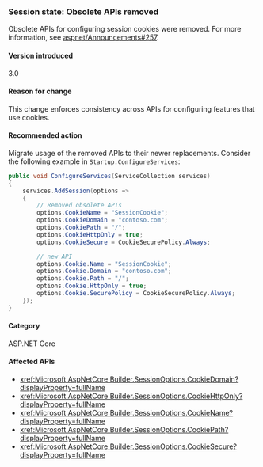 ### Session state: Obsolete APIs removed 

Obsolete APIs for configuring session cookies were removed. For more information, see [aspnet/Announcements#257](https://github.com/aspnet/Announcements/issues/257).

#### Version introduced

3.0

#### Reason for change

This change enforces consistency across APIs for configuring features that use cookies.

#### Recommended action

Migrate usage of the removed APIs to their newer replacements. Consider the following example in `Startup.ConfigureServices`:

```csharp
public void ConfigureServices(ServiceCollection services)
{
    services.AddSession(options =>
    {
        // Removed obsolete APIs
        options.CookieName = "SessionCookie";
        options.CookieDomain = "contoso.com";
        options.CookiePath = "/";
        options.CookieHttpOnly = true;
        options.CookieSecure = CookieSecurePolicy.Always;

        // new API
        options.Cookie.Name = "SessionCookie";
        options.Cookie.Domain = "contoso.com";
        options.Cookie.Path = "/";
        options.Cookie.HttpOnly = true;
        options.Cookie.SecurePolicy = CookieSecurePolicy.Always;
    });
}
```

#### Category

ASP.NET Core

#### Affected APIs

- <xref:Microsoft.AspNetCore.Builder.SessionOptions.CookieDomain?displayProperty=fullName>
- <xref:Microsoft.AspNetCore.Builder.SessionOptions.CookieHttpOnly?displayProperty=fullName>
- <xref:Microsoft.AspNetCore.Builder.SessionOptions.CookieName?displayProperty=fullName>
- <xref:Microsoft.AspNetCore.Builder.SessionOptions.CookiePath?displayProperty=fullName>
- <xref:Microsoft.AspNetCore.Builder.SessionOptions.CookieSecure?displayProperty=fullName>

<!-- 

#### Affected APIs

- `P:Microsoft.AspNetCore.Builder.SessionOptions.CookieDomain`
- `P:Microsoft.AspNetCore.Builder.SessionOptions.CookieHttpOnly`
- `P:Microsoft.AspNetCore.Builder.SessionOptions.CookieName`
- `P:Microsoft.AspNetCore.Builder.SessionOptions.CookiePath`
- `P:Microsoft.AspNetCore.Builder.SessionOptions.CookieSecure`

-->
